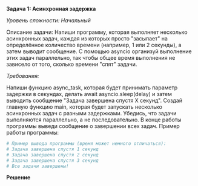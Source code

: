 **Задача 1: Асинхронная задержка**

*Уровень сложности: Начальный*

Описание задачи: Напиши программу, которая выполняет несколько асинхронных задач, каждая из которых просто "засыпает" на определённое количество времени (например, 1 или 2 секунды), а затем выводит сообщение. С помощью asyncio организуй выполнение этих задач параллельно, так чтобы общее время выполнения не зависело от того, сколько времени "спят" задачи.

*Требования:*

Напиши функцию async_task, которая будет принимать параметр задержки в секундах, делать await asyncio.sleep(delay) и затем выводить сообщение "Задача завершена спустя X секунд".
Создай главную функцию main, которая будет запускать несколько асинхронных задач с разными задержками.
Убедись, что задачи выполняются параллельно, а не последовательно.
В конце работы программы выведи сообщение о завершении всех задач.
Пример работы программы:


```python
# Пример вывода программы (время может немного отличаться):
# Задача завершена спустя 1 секунд
# Задача завершена спустя 2 секунд
# Задача завершена спустя 3 секунд
# Все задачи завершены!
```
**Решение**

#